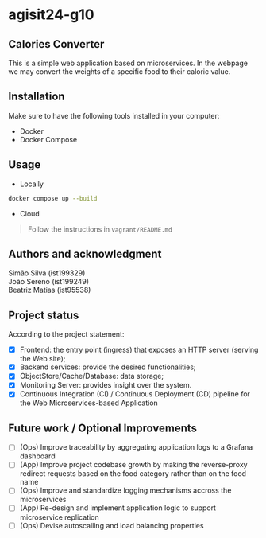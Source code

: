 # agisit24-g10

## Calories Converter
This is a simple web application based on microservices. In the webpage we may convert the weights of a specific food to their caloric value.

## Installation
Make sure to have the following tools installed in your computer:
- Docker
- Docker Compose

## Usage
- Locally
```bash
docker compose up --build
```
- Cloud
> Follow the instructions in `vagrant/README.md`

## Authors and acknowledgment
Simão Silva (ist199329)\
João Sereno (ist199249)\
Beatriz Matias (ist95538)

## Project status
According to the project statement:
- [x] Frontend: the entry point (ingress) that exposes an HTTP server (serving the Web site);
- [x] Backend services: provide the desired functionalities;
- [x] ObjectStore/Cache/Database: data storage;
- [x] Monitoring Server: provides insight over the system.
- [x] Continuous Integration (CI) / Continuous Deployment (CD) pipeline for the Web Microservices-based Application

## Future work / Optional Improvements
- [ ] (Ops) Improve traceability by aggregating application logs to a Grafana dashboard
- [ ] (App) Improve project codebase growth by making the reverse-proxy redirect requests based on the food category rather than on the food name
- [ ] (Ops) Improve and standardize logging mechanisms accross the microservices
- [ ] (App) Re-design and implement application logic to support microservice replication
- [ ] (Ops) Devise autoscalling and load balancing properties 